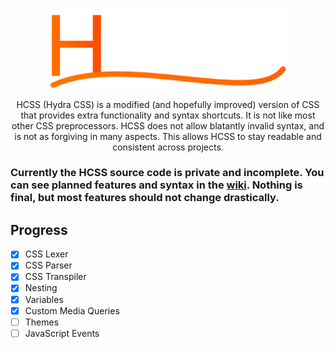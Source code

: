 <p align="center">
  <img src="https://github.com/ViperTools/HCSS-Public/blob/dc9889c71e7a48733467474d4e9a8b8b6156376a/HCSS%20Logo.svg" width="75%">
</p>
<p align="center">HCSS (Hydra CSS) is a modified (and hopefully improved) version of CSS that provides extra functionality and syntax shortcuts. It is not like most other CSS preprocessors. HCSS does not allow blatantly invalid syntax, and is not as forgiving in many aspects. This allows HCSS to stay readable and consistent across projects.</p>

<h3>Currently the HCSS source code is private and incomplete. You can see planned features and syntax in the <a href="https://github.com/ViperTools/HCSS-Public/wiki">wiki</a>. Nothing is final, but most features should not change drastically.</h3>

## Progress
- [x] CSS Lexer
- [x] CSS Parser
- [x] CSS Transpiler
- [x] Nesting
- [x] Variables
- [x] Custom Media Queries
- [ ] Themes
- [ ] JavaScript Events
